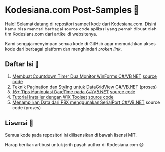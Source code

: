 # Kodesiana.com Post-Samples :tada:

Halo! Selamat datang di repositori sampel kode dari Kodesiana.com.
Disini kamu bisa mencari berbagai source code aplikasi yang pernah
dibuat oleh tim Kodesiana.com dari artikel di websitenya.

Kami sengaja menyimpan semua kode di GitHub agar memudahkan akses
kode dari berbagai platform dan menghindari *broken link*.

## Daftar Isi :memo:

1. [Membuat Countdown Timer Dua Monitor WinForms C#/VB.NET][1a] [source code][1b]
2. [Teknik Pagination dan Styling untuk DataGridView C#/VB.NET][2a] (proses)
3. [16+ Tips Manipulasi DateTime pada C#/VB.NET][3a] [source code][3b]
4. [Tutorial Installer dengan WiX Toolset][4a] [source code][4b]
5. [Menampilkan Data dari PBX menggunakan SerialPort C#/VB.NET][5a] source code (proses)


## Lisensi :whale2:

Semua kode pada repositori ini dilisensikan di bawah lisensi MIT.

Harap berikan artibusi untuk jerih payah author di Kodesiana.com :smile:

[1a]: https://kodesiana.com/c-sharp-vb-net/membuat-countdown-timer-dua-monitor-winforms-c-vb-net/
[1b]: https://github.com/Kodesiana/Post-Samples/tree/master/Countdown-Timer

[2a]: https://kodesiana.com/c-sharp-vb-net/teknik-pagination-dan-styling-untuk-datagridview-c-vb-net/

[3a]: https://kodesiana.com/tutorial/16-tips-manipulasi-datetime-pada-c-vb-net/
[3b]: https://github.com/Kodesiana/Post-Samples/tree/master/DateTime-Formatting

[4a]: https://kodesiana.com/c-sharp-vb-net/tutorial-installer-instalasi-wix-toolset/
[4b]: https://github.com/Kodesiana/Post-Samples/tree/master/Wix-Installer-Example

[5a]: https://kodesiana.com/tutorial/menampilkan-data-dari-pbx-menggunakan-serialport-c-vb-net-bagian-1/